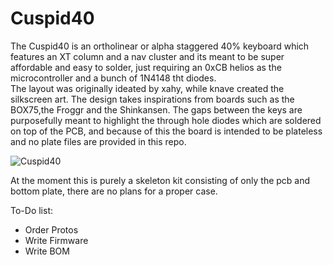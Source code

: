 # Cuspid40
The Cuspid40 is an ortholinear or alpha staggered 40% keyboard which features an XT column and a nav cluster and its meant to be super affordable and easy to solder, just requiring an 0xCB helios as the microcontroller and a bunch of 1N4148 tht diodes. 
<br>
The layout was originally ideated by xahy, while knave created the silkscreen art. The design takes inspirations from boards such as the BOX75,the Froggr and the Shinkansen. The gaps between the keys are purposefully meant to highlight the through hole diodes which are soldered on top of the PCB, and because of this the board is intended to be plateless and no plate files are provided in this repo.
<br>

![Cuspid40](https://github.com/Daigher/Cuspid40/assets/137307834/ce0a44c7-484a-47e9-be3a-b3040a2172e0)

At the moment this is purely a skeleton kit consisting of only the pcb and bottom plate, there are no plans for a proper case.

To-Do list: 
- Order Protos
- Write Firmware
- Write BOM
